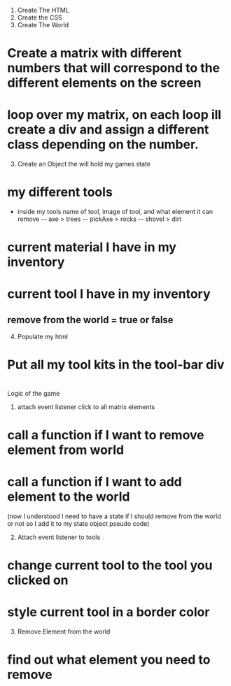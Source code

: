 1. Create The HTML
2. Create the CSS
3. Create The World

# Create a matrix with different numbers that will correspond to the different elements on the screen

# loop over my matrix, on each loop ill create a div and assign a different class depending on the number.

3. Create an Object the will hold my games state

# my different tools

- inside my tools name of tool, image of tool, and what element it can remove
  -- axe > trees
  -- pickAxe > rocks
  -- shovel > dirt

# current material I have in my inventory

# current tool I have in my inventory

## remove from the world = true or false

4.  Populate my html

# Put all my tool kits in the tool-bar div

#

Logic of the game

1. attach event listener click to all matrix elements

# call a function if I want to remove element from world

# call a function if I want to add element to the world

(now I understood I need to have a state if I should remove from the world or not so I add it to my state object pseudo code)

2. Attach event listener to tools

# change current tool to the tool you clicked on

# style current tool in a border color

3.  Remove Element from the world

# find out what element you need to remove
